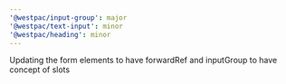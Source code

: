 ```yaml
---
'@westpac/input-group': major
'@westpac/text-input': minor
'@westpac/heading': minor
---
```


Updating the form elements to have forwardRef and inputGroup to have concept of slots
